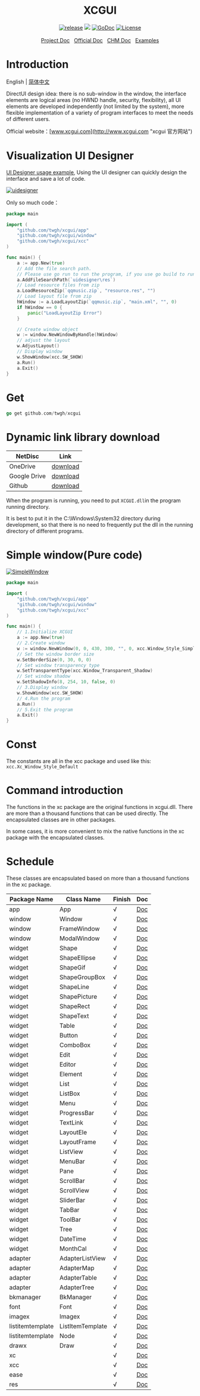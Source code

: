 <h1 align="center">XCGUI</h1>
<p align="center">
    <a href="https://github.com/twgh/xcgui/releases"><img src="https://img.shields.io/badge/release-1.3.1.2-blue.svg?style=flat-square" alt="release"></a>
    <img src="https://img.shields.io/badge/golang-1.16-blue"/>
    <a href="https://pkg.go.dev/github.com/twgh/xcgui"><img src="https://img.shields.io/badge/go.dev-reference-007d9c ?logo=go&logoColor=white" alt="GoDoc"></a>
    <a href="https://opensource.org/licenses/MIT"><img src="https://img.shields.io/badge/License-MIT-brightgreen.svg?style=flat-square" alt="License"></a>
    <br><br>
	<a href="https://pkg.go.dev/github.com/twgh/xcgui">Project Doc</a>&nbsp;&nbsp;
    <a href="http://www.xcgui.com/doc-ui/">Official Doc</a>&nbsp;&nbsp;
	<a href="https://github.com/twgh/FileStorage/blob/main/xcgui/help/%E7%82%AB%E5%BD%A9%E7%95%8C%E9%9D%A2%E5%BA%93-%E5%B8%AE%E5%8A%A9%E6%96%87%E6%A1%A3(v3.1)-(2021-10-07).chm?raw=true">CHM Doc</a>&nbsp;&nbsp;
    <a href="https://github.com/twgh/xcgui-example">Examples</a>
</p>





# Introduction

English | [简体中文](./README.md)

DirectUI design idea: there is no sub-window in the window, the interface elements are logical areas (no HWND handle, security, flexibility), all UI elements are developed independently (not limited by the system), more flexible implementation of a variety of program interfaces to meet the needs of different users.

Official website：[www.xcgui.com](http://www.xcgui.com "xcgui 官方网站")

# Visualization UI Designer

[UI Designer usage example](https://github.com/twgh/xcgui-example/tree/main/uidesigner), Using the UI designer can quickly design the interface and save a lot of code.

[![uidesigner](https://z3.ax1x.com/2021/09/15/4Vmh9S.png)](https://github.com/twgh/xcgui-example/tree/main/uidesigner)

Only so much code：

```go
package main

import (
	"github.com/twgh/xcgui/app"
	"github.com/twgh/xcgui/window"
	"github.com/twgh/xcgui/xcc"
)

func main() {
	a := app.New(true)
	// Add the file search path. 
    // Please use go run to run the program, if you use go build to run, then please change this to `res`
	a.AddFileSearchPath(`uidesigner\res`)
	// Load resource files from zip
	a.LoadResourceZip(`qqmusic.zip`, "resource.res", "")
	// Load layout file from zip
	hWindow := a.LoadLayoutZip(`qqmusic.zip`, "main.xml", "", 0)
	if hWindow == 0 {
		panic("LoadLayoutZip Error")
	}

	// Create window object
	w := window.NewWindowByHandle(hWindow)
	// adjust the layout
	w.AdjustLayout()
	// Display window
	w.ShowWindow(xcc.SW_SHOW)
	a.Run()
	a.Exit()
}
```

# Get

```go
go get github.com/twgh/xcgui
```

# Dynamic link library download

| NetDisc      | Link                                                         |
| ------------ | ------------------------------------------------------------ |
| OneDrive     | [download](https://1drv.ms/u/s!ApZP3niad5hpdGuodyU_GvugJ_g?e=yBEKmm) |
| Google Drive | [download](https://drive.google.com/drive/folders/1MuisSsDIr1rjqTkdFIewOgb89SYdf5s6?usp=sharing) |
| Github       | [download](https://github.com/twgh/FileStorage/tree/main/xcgui) |

When the program is running, you need to put `XCGUI.dll`in the program running directory.

It is best to put it in the C:\Windows\System32 directory during development, so that there is no need to frequently put the dll in the running directory of different programs.

# Simple window(Pure code)

[![SimpleWindow](https://i.niupic.com/images/2021/11/01/9FiK.bmp)](https://github.com/twgh/xcgui-example/blob/main/SimpleWindow)

```go
package main

import (
	"github.com/twgh/xcgui/app"
	"github.com/twgh/xcgui/window"
	"github.com/twgh/xcgui/xcc"
)

func main() {
	// 1.Initialize XCGUI
	a := app.New(true)
	// 2.Create window
	w := window.NewWindow(0, 0, 430, 300, "", 0, xcc.Window_Style_Simple|xcc.Window_Style_Btn_Close)
	// Set the window border size
	w.SetBorderSize(0, 30, 0, 0)
	// Set window transparency type
	w.SetTransparentType(xcc.Window_Transparent_Shadow)
	// Set window shadow
	w.SetShadowInfo(8, 254, 10, false, 0)
	// 3.Display window
	w.ShowWindow(xcc.SW_SHOW)
	// 4.Run the program
	a.Run()
	// 5.Exit the program
	a.Exit()
}
```

# Const

The constants are all in the xcc package and used like this: `xcc.Xc_Window_Style_Default`

# Command introduction

The functions in the xc package are the original functions in xcgui.dll. There are more than a thousand functions that can be used directly. The encapsulated classes are in other packages.

In some cases, it is more convenient to mix the native functions in the xc package with the encapsulated classes.

# Schedule

These classes are encapsulated based on more than a thousand functions in the xc package. 

| Package Name     | Class Name       | Finish | Doc                                                          |
| ---------------- | ---------------- | ------ | ------------------------------------------------------------ |
| app              | App              | √      | [Doc](https://pkg.go.dev/github.com/twgh/xcgui@v1.3.1.2/app#App) |
| window           | Window           | √      | [Doc](https://pkg.go.dev/github.com/twgh/xcgui@v1.3.1.2/window#Window) |
| window           | FrameWindow      | √      | [Doc](https://pkg.go.dev/github.com/twgh/xcgui@v1.3.1.2/window#FrameWindow) |
| window           | ModalWindow      | √      | [Doc](https://pkg.go.dev/github.com/twgh/xcgui@v1.3.1.2/window#ModalWindow) |
| widget           | Shape            | √      | [Doc](https://pkg.go.dev/github.com/twgh/xcgui@v1.3.1.2/widget#Shape) |
| widget           | ShapeEllipse     | √      | [Doc](https://pkg.go.dev/github.com/twgh/xcgui@v1.3.1.2/widget#ShapeEllipse) |
| widget           | ShapeGif         | √      | [Doc](https://pkg.go.dev/github.com/twgh/xcgui@v1.3.1.2/widget#ShapeGif) |
| widget           | ShapeGroupBox    | √      | [Doc](https://pkg.go.dev/github.com/twgh/xcgui@v1.3.1.2/widget#ShapeGroupBox) |
| widget           | ShapeLine        | √      | [Doc](https://pkg.go.dev/github.com/twgh/xcgui@v1.3.1.2/widget#ShapeLine) |
| widget           | ShapePicture     | √      | [Doc](https://pkg.go.dev/github.com/twgh/xcgui@v1.3.1.2/widget#ShapePicture) |
| widget           | ShapeRect        | √      | [Doc](https://pkg.go.dev/github.com/twgh/xcgui@v1.3.1.2/widget#ShapeRect) |
| widget           | ShapeText        | √      | [Doc](https://pkg.go.dev/github.com/twgh/xcgui@v1.3.1.2/widget#ShapeText) |
| widget           | Table            | √      | [Doc](https://pkg.go.dev/github.com/twgh/xcgui@v1.3.1.2/widget#Table) |
| widget           | Button           | √      | [Doc](https://pkg.go.dev/github.com/twgh/xcgui@v1.3.1.2/widget#Button) |
| widget           | ComboBox         | √      | [Doc](https://pkg.go.dev/github.com/twgh/xcgui@v1.3.1.2/widget#ComboBox) |
| widget           | Edit             | √      | [Doc](https://pkg.go.dev/github.com/twgh/xcgui@v1.3.1.2/widget#Edit) |
| widget           | Editor           | √      | [Doc](https://pkg.go.dev/github.com/twgh/xcgui@v1.3.1.2/widget#Editor) |
| widget           | Element          | √      | [Doc](https://pkg.go.dev/github.com/twgh/xcgui@v1.3.1.2/widget#Element) |
| widget           | List             | √      | [Doc](https://pkg.go.dev/github.com/twgh/xcgui@v1.3.1.2/widget#List) |
| widget           | ListBox          | √      | [Doc](https://pkg.go.dev/github.com/twgh/xcgui@v1.3.1.2/widget#ListBox) |
| widget           | Menu             | √      | [Doc](https://pkg.go.dev/github.com/twgh/xcgui@v1.3.1.2/widget#Menu) |
| widget           | ProgressBar      | √      | [Doc](https://pkg.go.dev/github.com/twgh/xcgui@v1.3.1.2/widget#ProgressBar) |
| widget           | TextLink         | √      | [Doc](https://pkg.go.dev/github.com/twgh/xcgui@v1.3.1.2/widget#TextLink) |
| widget           | LayoutEle        | √      | [Doc](https://pkg.go.dev/github.com/twgh/xcgui@v1.3.1.2/widget#LayoutEle) |
| widget           | LayoutFrame      | √      | [Doc](https://pkg.go.dev/github.com/twgh/xcgui@v1.3.1.2/widget#LayoutFrame) |
| widget           | ListView         | √      | [Doc](https://pkg.go.dev/github.com/twgh/xcgui@v1.3.1.2/widget#ListView) |
| widget           | MenuBar          | √      | [Doc](https://pkg.go.dev/github.com/twgh/xcgui@v1.3.1.2/widget#MenuBar) |
| widget           | Pane             | √      | [Doc](https://pkg.go.dev/github.com/twgh/xcgui@v1.3.1.2/widget#Pane) |
| widget           | ScrollBar        | √      | [Doc](https://pkg.go.dev/github.com/twgh/xcgui@v1.3.1.2/widget#ScrollBar) |
| widget           | ScrollView       | √      | [Doc](https://pkg.go.dev/github.com/twgh/xcgui@v1.3.1.2/widget#ScrollView) |
| widget           | SliderBar        | √      | [Doc](https://pkg.go.dev/github.com/twgh/xcgui@v1.3.1.2/widget#SliderBar) |
| widget           | TabBar           | √      | [Doc](https://pkg.go.dev/github.com/twgh/xcgui@v1.3.1.2/widget#TabBar) |
| widget           | ToolBar          | √      | [Doc](https://pkg.go.dev/github.com/twgh/xcgui@v1.3.1.2/widget#ToolBar) |
| widget           | Tree             | √      | [Doc](https://pkg.go.dev/github.com/twgh/xcgui@v1.3.1.2/widget#Tree) |
| widget           | DateTime         | √      | [Doc](https://pkg.go.dev/github.com/twgh/xcgui@v1.3.1.2/widget#DateTime) |
| widget           | MonthCal         | √      | [Doc](https://pkg.go.dev/github.com/twgh/xcgui@v1.3.1.2/widget#MonthCal) |
| adapter          | AdapterListView  | √      | [Doc](https://pkg.go.dev/github.com/twgh/xcgui@v1.3.1.2/adapter#AdapterListView) |
| adapter          | AdapterMap       | √      | [Doc](https://pkg.go.dev/github.com/twgh/xcgui@v1.3.1.2/adapter#AdapterMap) |
| adapter          | AdapterTable     | √      | [Doc](https://pkg.go.dev/github.com/twgh/xcgui@v1.3.1.2/adapter#AdapterTable) |
| adapter          | AdapterTree      | √      | [Doc](https://pkg.go.dev/github.com/twgh/xcgui@v1.3.1.2/adapter#AdapterTree) |
| bkmanager        | BkManager        | √      | [Doc](https://pkg.go.dev/github.com/twgh/xcgui@v1.3.1.2/bkmanager#BkManager) |
| font             | Font             | √      | [Doc](https://pkg.go.dev/github.com/twgh/xcgui@v1.3.1.2/font#Font) |
| imagex           | Imagex           | √      | [Doc](https://pkg.go.dev/github.com/twgh/xcgui@v1.3.1.2/imagex#Image) |
| listitemtemplate | ListItemTemplate | √      | [Doc](https://pkg.go.dev/github.com/twgh/xcgui@v1.3.1.2/listitemtemplate#ListItemTemplate) |
| listitemtemplate | Node             | √      | [Doc](https://pkg.go.dev/github.com/twgh/xcgui@v1.3.1.2/listitemtemplate#Node) |
| drawx            | Draw             | √      | [Doc](https://pkg.go.dev/github.com/twgh/xcgui@v1.3.1.2/drawx#Draw) |
| xc               |                  | √      | [Doc](https://pkg.go.dev/github.com/twgh/xcgui@v1.3.1.2/xc#section-documentation) |
| xcc              |                  | √      | [Doc](https://pkg.go.dev/github.com/twgh/xcgui@v1.3.1.2/xcc)   |
| ease             |                  | √      | [Doc](https://pkg.go.dev/github.com/twgh/xcgui@v1.3.1.2/ease)  |
| res              |                  | √      | [Doc](https://pkg.go.dev/github.com/twgh/xcgui@v1.3.1.2/res)   |

